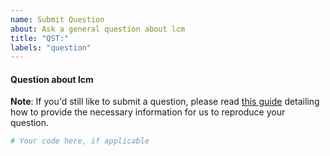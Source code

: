 ```yaml
---
name: Submit Question
about: Ask a general question about lcm
title: "QST:"
labels: "question"
---
```


#### Question about lcm

**Note**: If you'd still like to submit a question, please read [this guide](https://matthewrocklin.com/blog/work/2018/02/28/minimal-bug-reports) detailing how to
provide the necessary information for us to reproduce your question.

```python
# Your code here, if applicable
```
